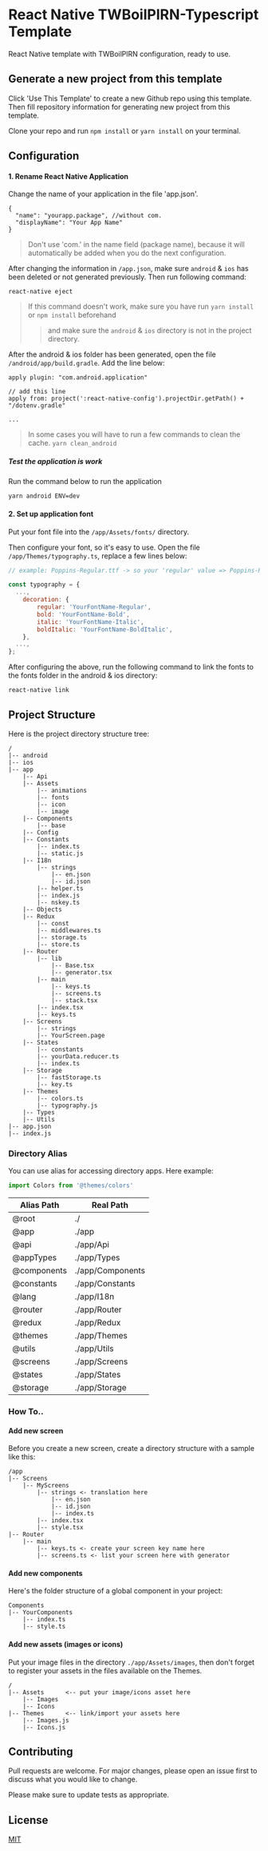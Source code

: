 # React Native TWBoilPlRN-Typescript Template

React Native template with TWBoilPlRN configuration, ready to use.

## Generate a new project from this template

Click 'Use This Template' to create a new Github repo using this template. Then fill repository information for generating new project from this template.

Clone your repo and run `npm install` or `yarn install` on your terminal.

## Configuration
#### 1. Rename React Native Application
Change the name of your application in the file 'app.json'.

```json5
{
  "name": "yourapp.package", //without com.
  "displayName": "Your App Name"
}
```
> Don't use 'com.' in the name field (package name), because it will automatically be added when you do the next configuration.

After changing the information in `/app.json`, make sure `android` & `ios` has been deleted or not generated previously.
Then run following command:
```shell script
react-native eject
```
> If this command doesn't work, make sure you have run `yarn install` or `npm install` beforehand
>> and make sure the `android` & `ios` directory is not in the project directory.

After the android & ios folder has been generated, open the file `/android/app/build.gradle`. Add the line below:
```
apply plugin: "com.android.application"

// add this line
apply from: project(':react-native-config').projectDir.getPath() + "/dotenv.gradle"

...
```
> In some cases you will have to run a few commands to clean the cache. `yarn clean_android`

##### Test the application is work
Run the command below to run the application
```shell script
yarn android ENV=dev
```

#### 2. Set up application font
Put your font file into the `/app/Assets/fonts/` directory.

Then configure your font, so it's easy to use. Open the file `/app/Themes/typography.ts`, replace a few lines below:
```js
// example: Poppins-Regular.ttf -> so your 'regular' value => Poppins-Regular

const typography = {
  ...,
    decoration: {
        regular: 'YourFontName-Regular',
        bold: 'YourFontName-Bold',
        italic: 'YourFontName-Italic',
        boldItalic: 'YourFontName-BoldItalic',
    },
  ...,
};
```
After configuring the above, run the following command to link the fonts to the fonts folder in the android & ios directory:
```shell script
react-native link
```

## Project Structure
Here is the project directory structure tree:
```
/
|-- android
|-- ios
|-- app
    |-- Api
    |-- Assets
        |-- animations
        |-- fonts
        |-- icon
        |-- image
    |-- Components
        |-- base
    |-- Config
    |-- Constants
        |-- index.ts
        |-- static.js
    |-- I18n
        |-- strings
            |-- en.json
            |-- id.json
        |-- helper.ts
        |-- index.js
        |-- nskey.ts
    |-- Objects
    |-- Redux
        |-- const
        |-- middlewares.ts
        |-- storage.ts
        |-- store.ts
    |-- Router
        |-- lib
            |-- Base.tsx
            |-- generator.tsx
        |-- main
            |-- keys.ts
            |-- screens.ts
            |-- stack.tsx
        |-- index.tsx
        |-- keys.ts
    |-- Screens
        |-- strings
        |-- YourScreen.page
    |-- States
        |-- constants
        |-- yourData.reducer.ts
        |-- index.ts
    |-- Storage
        |-- fastStorage.ts
        |-- key.ts
    |-- Themes
        |-- colors.ts
        |-- typography.js
    |-- Types
    |-- Utils
|-- app.json
|-- index.js
```

### Directory Alias
You can use alias for accessing directory apps.
Here example:
```ts
import Colors from '@themes/colors'
```

| Alias Path | Real Path |
|---|---|
| @root | ./ |
| @app | ./app |
| @api | ./app/Api |
| @appTypes | ./app/Types |
| @components | ./app/Components |
| @constants | ./app/Constants |
| @lang | ./app/I18n |
| @router | ./app/Router |
| @redux | ./app/Redux |
| @themes | ./app/Themes |
| @utils | ./app/Utils |
| @screens | ./app/Screens |
| @states | ./app/States |
| @storage | ./app/Storage |


### How To..
#### Add new screen
Before you create a new screen, create a directory structure with a sample like this:
```
/app
|-- Screens
    |-- MyScreens
        |-- strings <- translation here
            |-- en.json
            |-- id.json
            |-- index.ts
        |-- index.tsx
        |-- style.tsx
|-- Router
    |-- main
        |-- keys.ts <- create your screen key name here
        |-- screens.ts <- list your screen here with generator
```

#### Add new components
Here's the folder structure of a global component in your project:
```
Components
|-- YourComponents
    |-- index.ts
    |-- style.ts
```

#### Add new assets (images or icons)
Put your image files in the directory `./app/Assets/images`, then don't forget to register your assets in the files available on the Themes.
```
/
|-- Assets      <-- put your image/icons asset here
    |-- Images
    |-- Icons
|-- Themes      <-- link/import your assets here
    |-- Images.js
    |-- Icons.js
```

## Contributing
Pull requests are welcome. For major changes, please open an issue first to discuss what you would like to change.

Please make sure to update tests as appropriate.

## License
[MIT](https://github.com/teramuza/twboilplrn-ts/blob/master/LICENSE)
